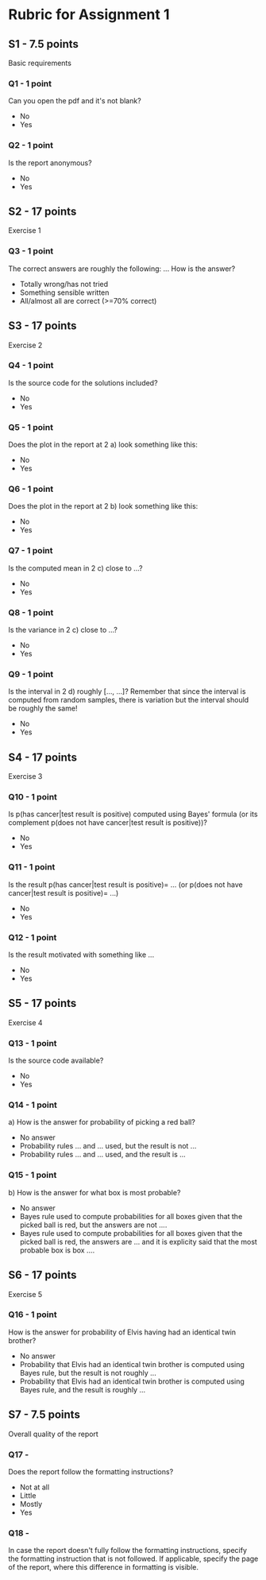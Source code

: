 # Rubric for Assignment 1

## S1 - 7.5 points

Basic requirements

### Q1 - 1 point

Can you open the pdf and it's not blank?

- No
- Yes

### Q2 - 1 point

Is the report anonymous?

- No
- Yes

## S2 - 17 points

Exercise 1

### Q3 - 1 point

The correct answers are roughly the following:
...
How is the answer?

- Totally wrong/has not tried
- Something sensible written
- All/almost all are correct (>=70% correct)

## S3 - 17 points

Exercise 2

### Q4 - 1 point

Is the source code for the solutions included?

- No
- Yes

### Q5 - 1 point

Does the plot in the report at 2 a) look something like this:

- No
- Yes

### Q6 - 1 point

Does the plot in the report at 2 b) look something like this:

- No
- Yes

### Q7 - 1 point

Is the computed mean in 2 c) close to ...?

- No
- Yes

### Q8 - 1 point

Is the variance in 2 c) close to ...?

- No
- Yes


### Q9 - 1 point

Is the interval in 2 d) roughly [..., ...]? Remember that since the interval is computed from random samples, there is variation but the interval should be roughly the same!

- No
- Yes

## S4 - 17 points

Exercise 3

### Q10 - 1 point

Is p(has cancer|test result is positive) computed using Bayes' formula (or its complement p(does not have cancer|test result is positive))?

- No
- Yes

### Q11 - 1 point

Is the result p(has cancer|test result is positive)= ... (or p(does not have cancer|test result is positive)= ...)

- No
- Yes

### Q12 - 1 point

Is the result motivated with something like ...

- No
- Yes

## S5 - 17 points

Exercise 4

### Q13 - 1 point

Is the source code available?

- No
- Yes

### Q14 - 1 point

a) How is the answer for probability of picking a red ball?

- No answer
- Probability rules ... and ... used, but the result is not ...
- Probability rules ... and ... used, and the result is ...

### Q15 - 1 point

b) How is the answer for what box is most probable?

- No answer
- Bayes rule used to compute probabilities for all boxes given that the picked ball is red, but the answers are not ....
- Bayes rule used to compute probabilities for all boxes given that the picked ball is red, the answers are ... and it is explicity said that the most probable box is box ....

## S6 - 17 points

Exercise 5

### Q16 - 1 point

How is the answer for probability of Elvis having had an identical twin brother?

- No answer
- Probability that Elvis had an identical twin brother is computed using Bayes rule, but the result is not roughly ...
- Probability that Elvis had an identical twin brother is computed using Bayes rule, and the result is roughly ...

## S7 - 7.5 points

Overall quality of the report

### Q17 -

Does the report follow the formatting instructions?

- Not at all
- Little
- Mostly
- Yes

### Q18 -

In case the report doesn't fully follow the formatting instructions, specify the formatting instruction that is not followed. If applicable, specify the page of the report, where this difference in formatting is visible.
